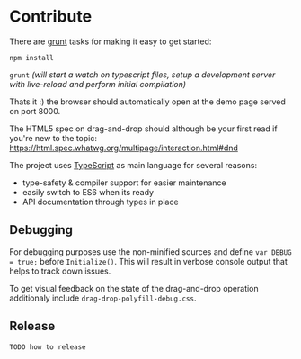 
# Contribute

There are [grunt](http://gruntjs.com) tasks for making it easy to get started:

`npm install`

`grunt`
_(will start a watch on typescript files, setup a development server with live-reload and perform initial compilation)_

Thats it :) the browser should automatically open at the demo page served on port 8000.

The HTML5 spec on drag-and-drop should although be your first read if you're new to the topic:
https://html.spec.whatwg.org/multipage/interaction.html#dnd

The project uses [TypeScript](http://www.typescriptlang.org) as main language for several reasons:
* type-safety & compiler support for easier maintenance
* easily switch to ES6 when its ready
* API documentation through types in place

## Debugging

For debugging purposes use the non-minified sources and define `var DEBUG = true;` before `Initialize()`.
This will result in verbose console output that helps to track down issues.

To get visual feedback on the state of the drag-and-drop operation additionaly include `drag-drop-polyfill-debug.css`.


## Release

`TODO how to release`
